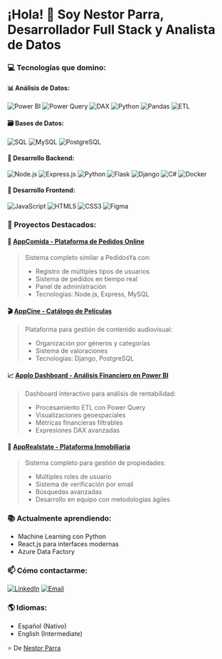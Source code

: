 # ¡Hola! 👋 Soy Nestor Parra, Desarrollador Full Stack y Analista de Datos

### 💻 Tecnologías que domino:
#### 📊 Análisis de Datos:
![Power BI](https://img.shields.io/badge/Power_BI-F2C811?style=for-the-badge&logo=powerbi&logoColor=black)
![Power Query](https://img.shields.io/badge/Power_Query-2B579A?style=for-the-badge&logo=microsoft-excel&logoColor=white)
![DAX](https://img.shields.io/badge/DAX-F2C811?style=for-the-badge&logo=powerbi&logoColor=black)
![Python](https://img.shields.io/badge/Python-3776AB?style=for-the-badge&logo=python&logoColor=white)
![Pandas](https://img.shields.io/badge/Pandas-150458?style=for-the-badge&logo=pandas&logoColor=white)
![ETL](https://img.shields.io/badge/ETL-Process-FF6F00?style=for-the-badge)

#### 🗃️ Bases de Datos:
![SQL](https://img.shields.io/badge/SQL-4479A1?style=for-the-badge&logo=mysql&logoColor=white)
![MySQL](https://img.shields.io/badge/MySQL-4479A1?style=for-the-badge&logo=mysql&logoColor=white)
![PostgreSQL](https://img.shields.io/badge/PostgreSQL-4169E1?style=for-the-badge&logo=postgresql&logoColor=white)

#### 🚀 Desarrollo Backend:
![Node.js](https://img.shields.io/badge/Node.js-339933?style=for-the-badge&logo=nodedotjs&logoColor=white)
![Express.js](https://img.shields.io/badge/Express.js-000000?style=for-the-badge&logo=express&logoColor=white)
![Python](https://img.shields.io/badge/Python-3776AB?style=for-the-badge&logo=python&logoColor=white)
![Flask](https://img.shields.io/badge/Flask-000000?style=for-the-badge&logo=flask&logoColor=white)
![Django](https://img.shields.io/badge/Django-092E20?style=for-the-badge&logo=django&logoColor=white)
![C#](https://img.shields.io/badge/C%23-239120?style=for-the-badge&logo=c-sharp&logoColor=white)
![Docker](https://img.shields.io/badge/Docker-2496ED?style=for-the-badge&logo=docker&logoColor=white)

#### 🎨 Desarrollo Frontend:
![JavaScript](https://img.shields.io/badge/JavaScript-F7DF1E?style=for-the-badge&logo=javascript&logoColor=black)
![HTML5](https://img.shields.io/badge/HTML5-E34F26?style=for-the-badge&logo=html5&logoColor=white)
![CSS3](https://img.shields.io/badge/CSS3-1572B6?style=for-the-badge&logo=css3&logoColor=white)
![Figma](https://img.shields.io/badge/Figma-F24E1E?style=for-the-badge&logo=figma&logoColor=white)

### 🌟 Proyectos Destacados:

#### 🍔 [AppComida - Plataforma de Pedidos Online](https://github.com/IamNestor/PedidosYa)
> Sistema completo similar a PedidosYa con:
> - Registro de múltiples tipos de usuarios
> - Sistema de pedidos en tiempo real
> - Panel de administración
> - Tecnologías: Node.js, Express, MySQL

#### 🎬 [AppCine - Catálogo de Películas](https://github.com/IamNestor/CinemaPlusPlus)
> Plataforma para gestión de contenido audiovisual:
> - Organización por géneros y categorías
> - Sistema de valoraciones
> - Tecnologías: Django, PostgreSQL

#### 📈 [Applo Dashboard - Análisis Financiero en Power BI](https://github.com/IamNestor/applo-dashboard)
> Dashboard interactivo para análisis de rentabilidad:
> - Procesamiento ETL con Power Query
> - Visualizaciones geoespaciales
> - Métricas financieras filtrables
> - Expresiones DAX avanzadas

#### 🏡 [AppRealstate - Plataforma Inmobiliaria](https://github.com/neutralAMG/Real-state-app)
> Sistema completo para gestión de propiedades:
> - Múltiples roles de usuario
> - Sistema de verificación por email
> - Búsquedas avanzadas
> - Desarrollo en equipo con metodologías ágiles

### 📚 Actualmente aprendiendo:
- Machine Learning con Python
- React.js para interfaces modernas
- Azure Data Factory

### 📫 Cómo contactarme:
[![LinkedIn](https://img.shields.io/badge/LinkedIn-0077B5?style=for-the-badge&logo=linkedin&logoColor=white)](https://www.linkedin.com/in/nestor-emilio-parra-rivas-7b6593307/)
[![Email](https://img.shields.io/badge/Email-D14836?style=for-the-badge&logo=gmail&logoColor=white)](mailto:nestoremiliopr2004@gmail.com)

### 🌎 Idiomas:
- Español (Nativo)
- English (Intermediate)

⭐️ De [Nestor Parra](https://github.com/IamNestor)
